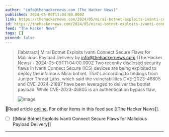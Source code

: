 ```yaml
---
author: "info@thehackernews.com (The Hacker News)"
published: 2024-05-09T11:04:00.000Z
link: https://thehackernews.com/2024/05/mirai-botnet-exploits-ivanti-connect.html
id: https://thehackernews.com/2024/05/mirai-botnet-exploits-ivanti-connect.html
feed: "The Hacker News"
tags: []
pinned: false
---
```

> [!abstract] Mirai Botnet Exploits Ivanti Connect Secure Flaws for Malicious Payload Delivery by info@thehackernews.com (The Hacker News) - 2024-05-09T11:04:00.000Z
> Two recently disclosed security flaws in Ivanti Connect Secure (ICS) devices are being exploited to deploy the infamous Mirai botnet. That's according to findings from Juniper Threat Labs, which said the vulnerabilities CVE-2023-46805 and CVE-2024-21887 have been leveraged to deliver the botnet payload. While CVE-2023-46805 is an authentication bypass flaw,
>
> ![image](https://blogger.googleusercontent.com/img/b/R29vZ2xl/AVvXsEiuC0ui9EG4pPDPZvAfEntUJHehkrx0pkCo9KtjkzGzuk-qZLFMgEAegkw-wyjimRyrDCrLaAc52sd3LtHVaWeCkfpPAgTjLeSFRsyCnsYdR61C1dtkaydj6XmdSIAwrJupGHJheMs5NO3kg4vZdJTJdxERSgDqbXegmxqtE3v-NuqixyQxtQ9Ns5KCCHa6/s1600/botnet.jpg)

🔗Read article [online](https://thehackernews.com/2024/05/mirai-botnet-exploits-ivanti-connect.html). For other items in this feed see [[The Hacker News]].

- [ ] [[Mirai Botnet Exploits Ivanti Connect Secure Flaws for Malicious Payload Delivery]]
- - -

